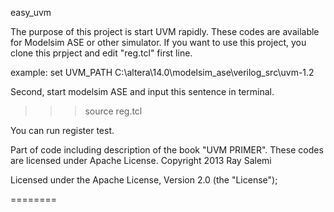 easy_uvm

The purpose of this project is start UVM rapidly.
These codes are available for Modelsim ASE or other simulator.
If you want to use this project, you clone this prpject and edit "reg.tcl" first line.

example:
set UVM_PATH C:\altera\14.0\modelsim_ase\verilog_src\uvm-1.2


Second, start modelsim ASE and input this sentence in terminal.
>>>source reg.tcl

You can run register test.

Part of code including description of the book "UVM PRIMER".
These codes are licensed under Apache License.
   Copyright 2013 Ray Salemi

   Licensed under the Apache License, Version 2.0 (the "License");

========
